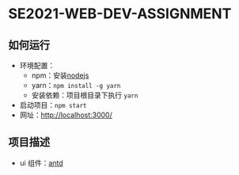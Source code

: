 # SE2021-WEB-DEV-ASSIGNMENT

## 如何运行

* 环境配置：
  * npm：安装[nodejs](https://nodejs.org/en/)
  * yarn：`npm install -g yarn`
  * 安装依赖：项目根目录下执行 `yarn`
* 启动项目：`npm start`
* 网址：[http://localhost:3000/](http://localhost:3000/)



## 项目描述

* ui 组件：[antd](https://ant.design/index-cn)